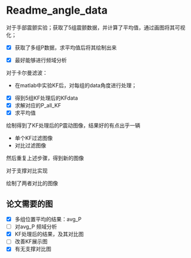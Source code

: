 # Readme_angle_data

对于手部震颤实验；获取了5组震颤数据，并计算了平均值，通过画图将其可视化；

* [x] 获取了多组P数据，求平均值后将其绘制出来
* [x] 最好能够进行频域分析



对于卡尔曼滤波：

* 在matlab中实验KF后，对每组的data角度进行处理；

* [x] 得到5组KF处理后的KFdata
* [x] 求解对应的P_all_KF
* [x] 求平均值

绘制得到了KF处理后的P震动图像，结果好的有点出乎一辆

* 单个KF过滤图像
* 对比过滤图像



然后重复上述步骤，得到新的图像





对于支撑对比实现

绘制了两者对比的图像



## 论文需要的图

* [x] 多组位置平均的结果：avg_P
* [ ] 对avg_P 频域分析
* [x] KF处理后的结果，及其对比图
* [ ] 改善KF展示图
* [x] 有无支撑对比图